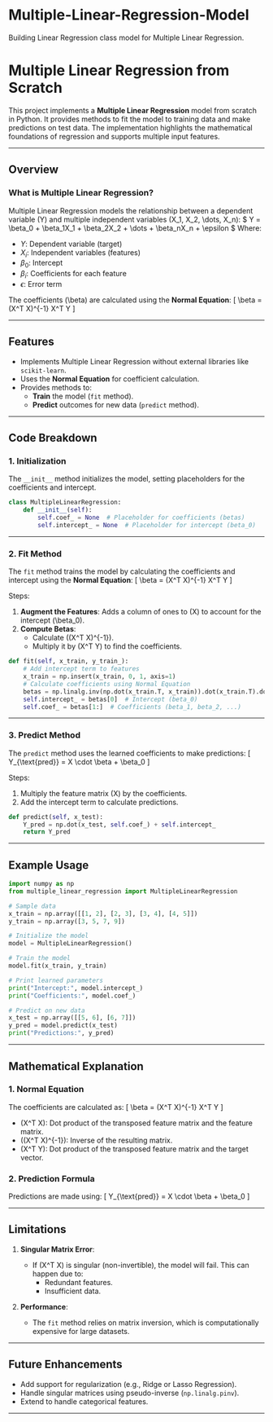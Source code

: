 # Multiple-Linear-Regression-Model
Building Linear Regression class model for Multiple Linear Regression.
# Multiple Linear Regression from Scratch

This project implements a **Multiple Linear Regression** model from scratch in Python. It provides methods to fit the model to training data and make predictions on test data. The implementation highlights the mathematical foundations of regression and supports multiple input features.

---

## Overview

### What is Multiple Linear Regression?

Multiple Linear Regression models the relationship between a dependent variable \(Y\) and multiple independent variables \(X_1, X_2, \dots, X_n\):
$
Y = \beta_0 + \beta_1X_1 + \beta_2X_2 + \dots + \beta_nX_n + \epsilon
$
Where:
- $Y$: Dependent variable (target)
- $X_i$: Independent variables (features)
- $\beta_0$: Intercept
- $\beta_i$: Coefficients for each feature
- $\epsilon$: Error term

The coefficients \(\beta\) are calculated using the **Normal Equation**:
\[
\beta = (X^T X)^{-1} X^T Y
\]

---

## Features

- Implements Multiple Linear Regression without external libraries like `scikit-learn`.
- Uses the **Normal Equation** for coefficient calculation.
- Provides methods to:
  - **Train** the model (`fit` method).
  - **Predict** outcomes for new data (`predict` method).

---

## Code Breakdown

### 1. **Initialization**
The `__init__` method initializes the model, setting placeholders for the coefficients and intercept.

```python
class MultipleLinearRegression:
    def __init__(self):
        self.coef_ = None  # Placeholder for coefficients (betas)
        self.intercept_ = None  # Placeholder for intercept (beta_0)
```

---

### 2. **Fit Method**
The `fit` method trains the model by calculating the coefficients and intercept using the **Normal Equation**:
\[
\beta = (X^T X)^{-1} X^T Y
\]

Steps:
1. **Augment the Features**: Adds a column of ones to \(X\) to account for the intercept \(\beta_0\).
2. **Compute Betas**:
   - Calculate \((X^T X)^{-1}\).
   - Multiply it by \(X^T Y\) to find the coefficients.

```python
def fit(self, x_train, y_train_):
    # Add intercept term to features
    x_train = np.insert(x_train, 0, 1, axis=1)
    # Calculate coefficients using Normal Equation
    betas = np.linalg.inv(np.dot(x_train.T, x_train)).dot(x_train.T).dot(y_train_)
    self.intercept_ = betas[0]  # Intercept (beta_0)
    self.coef_ = betas[1:]  # Coefficients (beta_1, beta_2, ...)
```

---

### 3. **Predict Method**
The `predict` method uses the learned coefficients to make predictions:
\[
Y_{\text{pred}} = X \cdot \beta + \beta_0
\]

Steps:
1. Multiply the feature matrix \(X\) by the coefficients.
2. Add the intercept term to calculate predictions.

```python
def predict(self, x_test):
    Y_pred = np.dot(x_test, self.coef_) + self.intercept_
    return Y_pred
```

---

## Example Usage

```python
import numpy as np
from multiple_linear_regression import MultipleLinearRegression

# Sample data
x_train = np.array([[1, 2], [2, 3], [3, 4], [4, 5]])
y_train = np.array([3, 5, 7, 9])

# Initialize the model
model = MultipleLinearRegression()

# Train the model
model.fit(x_train, y_train)

# Print learned parameters
print("Intercept:", model.intercept_)
print("Coefficients:", model.coef_)

# Predict on new data
x_test = np.array([[5, 6], [6, 7]])
y_pred = model.predict(x_test)
print("Predictions:", y_pred)
```

---

## Mathematical Explanation

### 1. **Normal Equation**

The coefficients are calculated as:
\[
\beta = (X^T X)^{-1} X^T Y
\]

- \(X^T X\): Dot product of the transposed feature matrix and the feature matrix.
- \((X^T X)^{-1}\): Inverse of the resulting matrix.
- \(X^T Y\): Dot product of the transposed feature matrix and the target vector.

### 2. **Prediction Formula**

Predictions are made using:
\[
Y_{\text{pred}} = X \cdot \beta + \beta_0
\]

---

## Limitations

1. **Singular Matrix Error**:
   - If \(X^T X\) is singular (non-invertible), the model will fail. This can happen due to:
     - Redundant features.
     - Insufficient data.

2. **Performance**:
   - The `fit` method relies on matrix inversion, which is computationally expensive for large datasets.

---

## Future Enhancements

- Add support for regularization (e.g., Ridge or Lasso Regression).
- Handle singular matrices using pseudo-inverse (`np.linalg.pinv`).
- Extend to handle categorical features.

---



